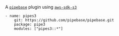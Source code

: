 A [`pipebase`] plugin using [`aws-sdk-s3`] 
```
- name: pipes3
    git: https://github.com/pipebase/pipebase.git
    package: pipe3
    modules: ["pipes3::*"]
```
[`pipebase`]: https://github.com/pipebase/pipebase
[`aws-sdk-s3`]: https://github.com/awslabs/aws-sdk-rust/tree/main/sdk/s3
